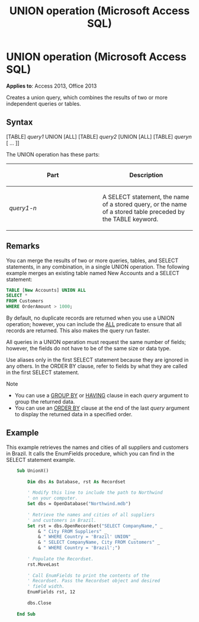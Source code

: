 ﻿---
title: UNION operation (Microsoft Access SQL)
TOCTitle: UNION operation (Microsoft Access SQL)
ms:assetid: a5139921-51e5-7d96-74e3-11c3fd5f7eaa
ms:mtpsurl: https://msdn.microsoft.com/library/Ff821131(v=office.15)
ms:contentKeyID: 48546826
ms.date: 09/18/2015
mtps_version: v=office.15
f1_keywords:
- jetsql40.chm5277582
dev_langs:
- sql
f1_categories:
- Office.Version=v15
---

# UNION operation (Microsoft Access SQL)

**Applies to**: Access 2013, Office 2013

Creates a union query, which combines the results of two or more independent queries or tables.

## Syntax

\[TABLE\] *query1* UNION \[ALL\] \[TABLE\] *query2* \[UNION \[ALL\] \[TABLE\] *queryn* \[ … \]\]

The UNION operation has these parts:

<table>
<colgroup>
<col style="width: 50%" />
<col style="width: 50%" />
</colgroup>
<thead>
<tr class="header">
<th><p>Part</p></th>
<th><p>Description</p></th>
</tr>
</thead>
<tbody>
<tr class="odd">
<td><p><em>query1-n</em></p></td>
<td><p>A SELECT statement, the name of a stored query, or the name of a stored table preceded by the TABLE keyword.</p></td>
</tr>
</tbody>
</table>


## Remarks

You can merge the results of two or more queries, tables, and SELECT statements, in any combination, in a single UNION operation. The following example merges an existing table named New Accounts and a SELECT statement:

```sql
TABLE [New Accounts] UNION ALL 
SELECT * 
FROM Customers 
WHERE OrderAmount > 1000;
```

By default, no duplicate records are returned when you use a UNION operation; however, you can include the [ALL](https://msdn.microsoft.com/library/ff195711\(v=office.15\)) predicate to ensure that all records are returned. This also makes the query run faster.

All queries in a UNION operation must request the same number of fields; however, the fields do not have to be of the same size or data type.

Use aliases only in the first SELECT statement because they are ignored in any others. In the ORDER BY clause, refer to fields by what they are called in the first SELECT statement.

> [!NOTE]
> - You can use a [GROUP BY](https://docs.microsoft.com/office/vba/access/Concepts/Structured-Query-Language/group-by-clause-microsoft-access-sql) or [HAVING](https://docs.microsoft.com/office/vba/access/concepts/structured-query-language/having-clause-microsoft-access-sql) clause in each *query* argument to group the returned data.
> - You can use an [ORDER BY](https://docs.microsoft.com/office/vba/access/concepts/structured-query-language/order-by-clause-microsoft-access-sql) clause at the end of the last *query* argument to display the returned data in a specified order.

## Example

This example retrieves the names and cities of all suppliers and customers in Brazil. It calls the EnumFields procedure, which you can find in the SELECT statement example.

```vb
    Sub UnionX() 
     
        Dim dbs As Database, rst As Recordset 
     
        ' Modify this line to include the path to Northwind 
        ' on your computer. 
        Set dbs = OpenDatabase("Northwind.mdb") 
         
        ' Retrieve the names and cities of all suppliers  
        ' and customers in Brazil. 
        Set rst = dbs.OpenRecordset("SELECT CompanyName," _ 
            & " City FROM Suppliers" _ 
            & " WHERE Country = 'Brazil' UNION" _ 
            & " SELECT CompanyName, City FROM Customers" _ 
            & " WHERE Country = 'Brazil';") 
         
        ' Populate the Recordset. 
        rst.MoveLast 
         
        ' Call EnumFields to print the contents of the  
        ' Recordset. Pass the Recordset object and desired 
        ' field width. 
        EnumFields rst, 12 
     
        dbs.Close 
     
    End Sub
```
